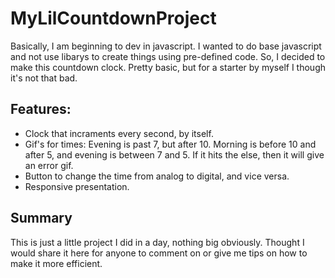 # MyLilCountdownProject
Basically, I am beginning to dev in javascript. I wanted to do base javascript and not use libarys to create things using pre-defined code. So, I decided to make this countdown clock. Pretty basic, but for a starter by myself I though it's not that bad.
## Features:
* Clock that incraments every second, by itself.
* Gif's for times: Evening is past 7, but after 10. Morning is before 10 and after 5, and evening is between 7 and 5. If it hits the else, then it will give an error gif.
* Button to change the time from analog to digital, and vice versa.
* Responsive presentation.
## Summary
This is just a little project I did in a day, nothing big obviously. Thought I would share it here for anyone to comment on or give me tips on how to make it more efficient.
